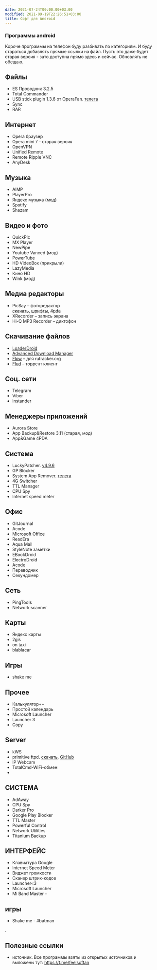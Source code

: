 ```yaml
---
date: 2021-07-24T00:00:00+03:00
modified: 2021-09-19T22:26:51+03:00
title: Софт для Android
---
```


### Программы android

Короче программы на телефон буду разбивать по категориям. И буду стараться добавлять прямые ссылки на файл. Пусть это даже будет старая версия - зато доступна прямо здесь и сейчас. Обновлять не обещаю.

## Файлы
- ES Проводник 3.2.5
- Total Commander
- USB stick plugin 1.3.6 от OperaFan. 
  [телега](https://t.me/FeelSoftAn/164)
- Sync
- RAR

## Интернет 
- Opera браузер
- Opera mini 7 - старая версия
- OpenVPN
- Unified Remote
- Remote Ripple VNC
- AnyDesk

## Музыка
- AIMP
- PlayerPro
- Яндекс музыка (мод)
- Spotify
- Shazam

## Видео и фото
- QuickPic
- MX Player
- NewPipe
- Youtube Vanced (мод)
- PowerTube
- HD VideoBox (прикрыли)
- LazyMedia 
- Кино HD
- Wink (мод)

## Медиа редакторы
- PicSay – фоторедактор  
  [скачать](#), [шрифты](#), [4pda](#)
- XRecorder  – запись экрана
- Hi-Q MP3 Recorder – диктофон

## Скачивание файлов
- [LoaderDroid]
- [Advanced Download Manager][ADM]
- [Flow] – для rutracker.org
- [Flud] – торрент клиент

[LoaderDroid]: /
[ADM]: #
[Flow]: #
[Flud]: #


## Соц. сети
- Telegram
- Viber
- Instander

## Менеджеры приложений
- Aurora Store
- App Backup&Restore 3.11 (старая, мод)
- App&Game 4PDA

## Система
- LuckyPatcher. [v4.9.6](#)
- GP Blocker
- System App Remover. [телега](https://t.me/FeelSoftAn/170)
- 4G Switcher
- TTL Manager
- CPU Spy
- Internet speed meter

## Офис
- GitJournal
- Acode
- Microsoft Office
- ReadEra
- Aqua Mail
- StyleNote заметки
- EBookDroid
- ElectroDroid
- Acode
- Переводчик
- Секундомер


## Сеть
- PingTools
- Network scanner

## Карты
- Яндекс карты
- 2gis
- on taxi
- blablacar

## Игры
- shake me

## Прочее
- Калькулятор++
- Простой календарь
- Microsoft Launcher
- Launcher 3
- Copy

## Server
- kWS
- primitive ftpd. [скачать](#), [GitHub](https://github.com/wolpi/prim-ftpd/releases)
- IP Webcam
- TotalCmd-WiFi-обмен
- 

## СИСТЕМА
- AdAway
- CPU Spy
- Darker Pro
- Google Play Blocker
- TTL Master
- Powerful Control
- Network Utilities
- Titanium Backup

## ИНТЕРФЕЙС
- Клавиатура Google
- Internet Speed Meter
- Виджет громкости
- Сканер штрих-кодов
- Launcher<3
- Microsoft Launcher
- Mi Band Master - 

## игры
- Shake me - #batman

.

## Полезные ссылки
- источник. Все программы взяты из открытых источников и выложены тут: <https://t.me/feelsoftan>
